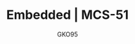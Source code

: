 ---
name: MCS-51
lang: en
layout: docs
author: GKO95
category: Embedded
title: "Embedded | MCS-51"
logo: "/assets/images/res/logo-8051.png"
order: 0x20
---